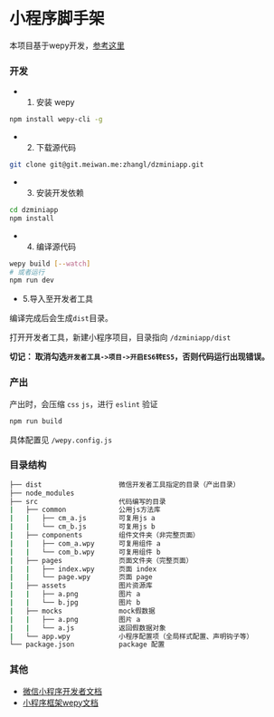 # 小程序脚手架

本项目基于wepy开发，[参考这里](https://github.com/wepyjs/wepy)

### 开发

- 1. 安装 wepy

```bash
npm install wepy-cli -g
```

- 2. 下载源代码

```bash
git clone git@git.meiwan.me:zhangl/dzminiapp.git
```

- 3. 安装开发依赖

```bash
cd dzminiapp
npm install
```

- 4. 编译源代码

```bash
wepy build [--watch]
# 或者运行
npm run dev
```

- 5.导入至开发者工具

编译完成后会生成`dist`目录。

打开开发者工具，新建小程序项目，目录指向 `/dzminiapp/dist`

**切记： 取消勾选`开发者工具->项目->开启ES6转ES5`，否则代码运行出现错误。**


### 产出

产出时，会压缩 `css` `js`，进行 `eslint` 验证
```bash
npm run build
```
具体配置见 `/wepy.config.js`

### 目录结构

```bash
├── dist                   微信开发者工具指定的目录（产出目录）
├── node_modules
├── src                    代码编写的目录
|   ├── common             公用js方法库
|   |   ├── cm_a.js        可复用js a
|   |   └── cm_b.js        可复用js b
|   ├── components         组件文件夹（非完整页面）
|   |   ├── com_a.wpy      可复用组件 a
|   |   └── com_b.wpy      可复用组件 b
|   ├── pages              页面文件夹（完整页面）
|   |   ├── index.wpy      页面 index
|   |   └── page.wpy       页面 page
|   ├── assets             图片资源库
|   |   ├── a.png          图片 a
|   |   └── b.jpg          图片 b
|   ├── mocks              mock假数据
|   |   ├── a.png          图片 a
|   |   └── a.js           返回假数据对象
|   └── app.wpy            小程序配置项（全局样式配置、声明钩子等）
└── package.json           package 配置
```

### 其他

- [微信小程序开发者文档](https://mp.weixin.qq.com/debug/wxadoc/dev/index.html)
- [小程序框架wepy文档](https://wepyjs.github.io/wepy)